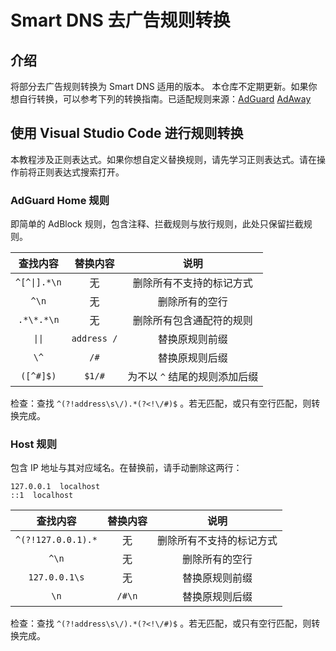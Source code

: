 # Smart DNS 去广告规则转换
## 介绍
将部分去广告规则转换为 Smart DNS 适用的版本。
本仓库不定期更新。如果你想自行转换，可以参考下列的转换指南。已适配规则来源：[AdGuard](https://adguardteam.github.io/AdGuardSDNSFilter/Filters/filter.txt)  [AdAway](https://adaway.org/hosts.txt)

## 使用 Visual Studio Code 进行规则转换
本教程涉及正则表达式。如果你想自定义替换规则，请先学习正则表达式。请在操作前将正则表达式搜索打开。
### AdGuard Home 规则
即简单的 AdBlock 规则，包含注释、拦截规则与放行规则，此处只保留拦截规则。

| 查找内容   | 替换内容 | 说明 |
| :--------: | :------: | :--: |
| `^[^\|].*\n` | 无 | 删除所有不支持的标记方式 |
| `^\n` | 无 | 删除所有的空行 |
| `.*\*.*\n` | 无 | 删除所有包含通配符的规则 |
| `\|\|` | `address /` | 替换原规则前缀 |
| `\^` | `/#` | 替换原规则后缀 |
| `([^#]$)` | `$1/#` | 为不以 `^` 结尾的规则添加后缀 |

检查：查找 `^(?!address\s\/).*(?<!\/#)$` 。若无匹配，或只有空行匹配，则转换完成。

### Host 规则

包含 IP 地址与其对应域名。在替换前，请手动删除这两行：

```
127.0.0.1  localhost
::1  localhost
```

|      查找内容      | 替换内容 |           说明           |
| :----------------: | :------: | :----------------------: |
| `^(?!127.0.0.1).*` |    无    | 删除所有不支持的标记方式 |
|       `^\n`        |    无    |      删除所有的空行      |
|   `127.0.0.1\s`    |    无    |      替换原规则前缀      |
|        `\n`        |  `/#\n`  |      替换原规则后缀      |

检查：查找 `^(?!address\s\/).*(?<!\/#)$` 。若无匹配，或只有空行匹配，则转换完成。
